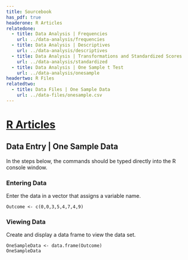 ```yaml
---
title: Sourcebook
has_pdf: true
headerone: R Articles
relatedone:
  - title: Data Analysis | Frequencies
    url: ../data-analysis/frequencies
  - title: Data Analysis | Descriptives
    url: ../data-analysis/descriptives
  - title: Data Analysis | Transformations and Standardized Scores
    url: ../data-analysis/standardized
  - title: Data Analysis | One Sample t Test
    url: ../data-analysis/onesample
headertwo: R Files
relatedtwo:
  - title: Data Files | One Sample Data
    url: ../data-files/onesample.csv
---
```


# [R Articles](../index.md)

## Data Entry | One Sample Data

In the steps below, the commands should be typed directly into the R console window.

### Entering Data

Enter the data in a vector that assigns a variable name.

```{r}
Outcome <- c(0,0,3,5,4,7,4,9)
```

### Viewing Data

Create and display a data frame to view the data set.

```{r}
OneSampleData <- data.frame(Outcome)
OneSampleData
```

